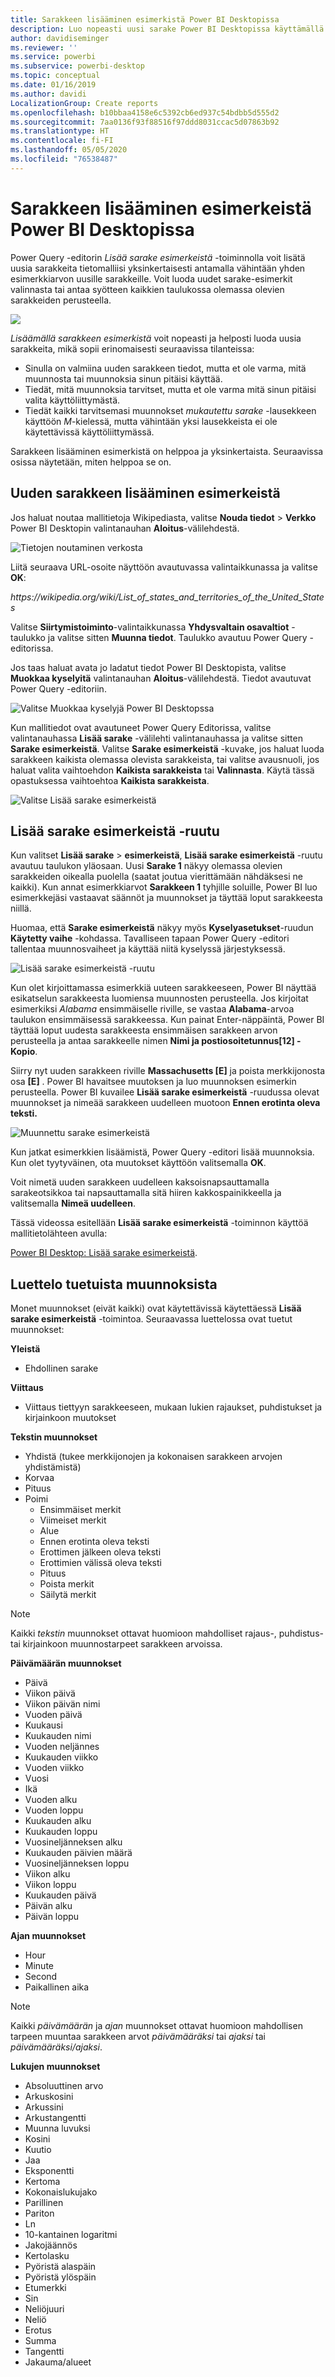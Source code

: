 ```yaml
---
title: Sarakkeen lisääminen esimerkistä Power BI Desktopissa
description: Luo nopeasti uusi sarake Power BI Desktopissa käyttämällä olemassa olevia sarakkeita esimerkkeinä.
author: davidiseminger
ms.reviewer: ''
ms.service: powerbi
ms.subservice: powerbi-desktop
ms.topic: conceptual
ms.date: 01/16/2019
ms.author: davidi
LocalizationGroup: Create reports
ms.openlocfilehash: b10bbaa4158e6c5392cb6ed937c54bdbb5d555d2
ms.sourcegitcommit: 7aa0136f93f88516f97ddd8031ccac5d07863b92
ms.translationtype: HT
ms.contentlocale: fi-FI
ms.lasthandoff: 05/05/2020
ms.locfileid: "76538487"
---
```

# <a name="add-a-column-from-examples-in-power-bi-desktop"></a>Sarakkeen lisääminen esimerkeistä Power BI Desktopissa
Power Query -editorin *Lisää sarake esimerkeistä* -toiminnolla voit lisätä uusia sarakkeita tietomalliisi yksinkertaisesti antamalla vähintään yhden esimerkkiarvon uusille sarakkeille. Voit luoda uudet sarake-esimerkit valinnasta tai antaa syötteen kaikkien taulukossa olemassa olevien sarakkeiden perusteella.

![](media/desktop-add-column-from-example/add-column-from-example_01.png)

*Lisäämällä sarakkeen esimerkistä* voit nopeasti ja helposti luoda uusia sarakkeita, mikä sopii erinomaisesti seuraavissa tilanteissa:

- Sinulla on valmiina uuden sarakkeen tiedot, mutta et ole varma, mitä muunnosta tai muunnoksia sinun pitäisi käyttää.
- Tiedät, mitä muunnoksia tarvitset, mutta et ole varma mitä sinun pitäisi valita käyttöliittymästä.
- Tiedät kaikki tarvitsemasi muunnokset *mukautettu sarake* -lausekkeen käyttöön *M*-kielessä, mutta vähintään yksi lausekkeista ei ole käytettävissä käyttöliittymässä.

Sarakkeen lisääminen esimerkistä on helppoa ja yksinkertaista. Seuraavissa osissa näytetään, miten helppoa se on.

## <a name="add-a-new-column-from-examples"></a>Uuden sarakkeen lisääminen esimerkeistä

Jos haluat noutaa mallitietoja Wikipediasta, valitse **Nouda tiedot** > **Verkko** Power BI Desktopin valintanauhan **Aloitus**-välilehdestä. 

![Tietojen noutaminen verkosta](media/desktop-add-column-from-example/add-column-from-example_02.png)

Liitä seuraava URL-osoite näyttöön avautuvassa valintaikkunassa ja valitse **OK**: 

*https:\//wikipedia.org/wiki/List_of_states_and_territories_of_the_United_States*

Valitse **Siirtymistoiminto**-valintaikkunassa **Yhdysvaltain osavaltiot** -taulukko ja valitse sitten **Muunna tiedot**. Taulukko avautuu Power Query -editorissa.

Jos taas haluat avata jo ladatut tiedot Power BI Desktopista, valitse **Muokkaa kyselyitä** valintanauhan **Aloitus**-välilehdestä. Tiedot avautuvat Power Query -editoriin. 

![Valitse Muokkaa kyselyjä Power BI Desktopssa](media/desktop-add-column-from-example/add-column-from-example_05.png)

Kun mallitiedot ovat avautuneet Power Query Editorissa, valitse valintanauhassa **Lisää sarake** -välilehti valintanauhassa ja valitse sitten **Sarake esimerkeistä**. Valitse **Sarake esimerkeistä** -kuvake, jos haluat luoda sarakkeen kaikista olemassa olevista sarakkeista, tai valitse avausnuoli, jos haluat valita vaihtoehdon **Kaikista sarakkeista** tai **Valinnasta**. Käytä tässä opastuksessa vaihtoehtoa **Kaikista sarakkeista**.

![Valitse Lisää sarake esimerkeistä](media/desktop-add-column-from-example/add-column-from-example_03.png)

## <a name="add-column-from-examples-pane"></a>Lisää sarake esimerkeistä -ruutu
Kun valitset **Lisää sarake** > **esimerkeistä**, **Lisää sarake esimerkeistä** -ruutu avautuu taulukon yläosaan. Uusi **Sarake 1** näkyy olemassa olevien sarakkeiden oikealla puolella (saatat joutua vierittämään nähdäksesi ne kaikki). Kun annat esimerkkiarvot **Sarakkeen 1** tyhjille soluille, Power BI luo esimerkkejäsi vastaavat säännöt ja muunnokset ja täyttää loput sarakkeesta niillä.

Huomaa, että **Sarake esimerkeistä** näkyy myös **Kyselyasetukset**-ruudun **Käytetty vaihe** -kohdassa. Tavalliseen tapaan Power Query -editori tallentaa muunnosvaiheet ja käyttää niitä kyselyssä järjestyksessä.

![Lisää sarake esimerkeistä -ruutu](media/desktop-add-column-from-example/add-column-from-example_04.png)

Kun olet kirjoittamassa esimerkkiä uuteen sarakkeeseen, Power BI näyttää esikatselun sarakkeesta luomiensa muunnosten perusteella. Jos kirjoitat esimerkiksi *Alabama* ensimmäiselle riville, se vastaa **Alabama**-arvoa taulukon ensimmäisessä sarakkeessa. Kun painat Enter-näppäintä, Power BI täyttää loput uudesta sarakkeesta ensimmäisen sarakkeen arvon perusteella ja antaa sarakkeelle nimen **Nimi ja postiosoitetunnus[12] - Kopio**.

Siirry nyt uuden sarakkeen riville **Massachusetts [E]** ja poista merkkijonosta osa **[E]** . Power BI havaitsee muutoksen ja luo muunnoksen esimerkin perusteella. Power BI kuvailee **Lisää sarake esimerkeistä** -ruudussa olevat muunnokset ja nimeää sarakkeen uudelleen muotoon **Ennen erotinta oleva teksti.** 

![Muunnettu sarake esimerkeistä](media/desktop-add-column-from-example/add-column-from-example_06.png)

Kun jatkat esimerkkien lisäämistä, Power Query -editori lisää muunnoksia. Kun olet tyytyväinen, ota muutokset käyttöön valitsemalla **OK**. 

Voit nimetä uuden sarakkeen uudelleen kaksoisnapsauttamalla sarakeotsikkoa tai napsauttamalla sitä hiiren kakkospainikkeella ja valitsemalla **Nimeä uudelleen**. 

Tässä videossa esitellään **Lisää sarake esimerkeistä** -toiminnon käyttöä mallitietolähteen avulla: 

[Power BI Desktop: Lisää sarake esimerkeistä](https://www.youtube.com/watch?v=-ykbVW9wQfw). 

## <a name="list-of-supported-transformations"></a>Luettelo tuetuista muunnoksista
Monet muunnokset (eivät kaikki) ovat käytettävissä käytettäessä **Lisää sarake esimerkeistä** -toimintoa. Seuraavassa luettelossa ovat tuetut muunnokset:

**Yleistä**

- Ehdollinen sarake

**Viittaus**
  
- Viittaus tiettyyn sarakkeeseen, mukaan lukien rajaukset, puhdistukset ja kirjainkoon muutokset

**Tekstin muunnokset**

- Yhdistä (tukee merkkijonojen ja kokonaisen sarakkeen arvojen yhdistämistä)
- Korvaa
- Pituus
- Poimi   
  - Ensimmäiset merkit
  - Viimeiset merkit
  - Alue
  - Ennen erotinta oleva teksti
  - Erottimen jälkeen oleva teksti
  - Erottimien välissä oleva teksti
  - Pituus
  - Poista merkit
  - Säilytä merkit

> [!NOTE]
> Kaikki *tekstin* muunnokset ottavat huomioon mahdolliset rajaus-, puhdistus- tai kirjainkoon muunnostarpeet sarakkeen arvoissa.

**Päivämäärän muunnokset**

- Päivä
- Viikon päivä
- Viikon päivän nimi
- Vuoden päivä
- Kuukausi
- Kuukauden nimi
- Vuoden neljännes
- Kuukauden viikko
- Vuoden viikko
- Vuosi
- Ikä
- Vuoden alku
- Vuoden loppu
- Kuukauden alku
- Kuukauden loppu
- Vuosineljänneksen alku
- Kuukauden päivien määrä
- Vuosineljänneksen loppu
- Viikon alku
- Viikon loppu
- Kuukauden päivä
- Päivän alku
- Päivän loppu

**Ajan muunnokset**

- Hour
- Minute
- Second  
- Paikallinen aika

> [!NOTE]
> Kaikki *päivämäärän* ja *ajan* muunnokset ottavat huomioon mahdollisen tarpeen muuntaa sarakkeen arvot *päivämääräksi* tai *ajaksi* tai *päivämääräksi/ajaksi*.

**Lukujen muunnokset** 

- Absoluuttinen arvo
- Arkuskosini
- Arkussini
- Arkustangentti
- Muunna luvuksi
- Kosini
- Kuutio
- Jaa
- Eksponentti
- Kertoma
- Kokonaislukujako
- Parillinen
- Pariton
- Ln
- 10-kantainen logaritmi
- Jakojäännös
- Kertolasku
- Pyöristä alaspäin
- Pyöristä ylöspäin
- Etumerkki
- Sin
- Neliöjuuri
- Neliö
- Erotus
- Summa
- Tangentti
- Jakauma/alueet

